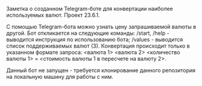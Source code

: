 Заметка о созданном Telegram-боте для конвертации наиболее используемых валют.
Проект 23.6.1.

С помощью Telegram-бота можно узнать цену запрашиваемой валюты в другой. 
Бот откликается на следующие команды:
/start, /help - выводится инструкция по использованию бота;
/values - выводится список поддерживаемых валют (3).
Конвертация происходит только в указанном формате запроса:
<валюта 1> <валюта 2> <количество валюты 1> = <стоимость валюты 1 в пересчете на валюту 2>.

Данный бот не запущен - требуется клонирование данного репозитория на локальную машину для работы с ним.
